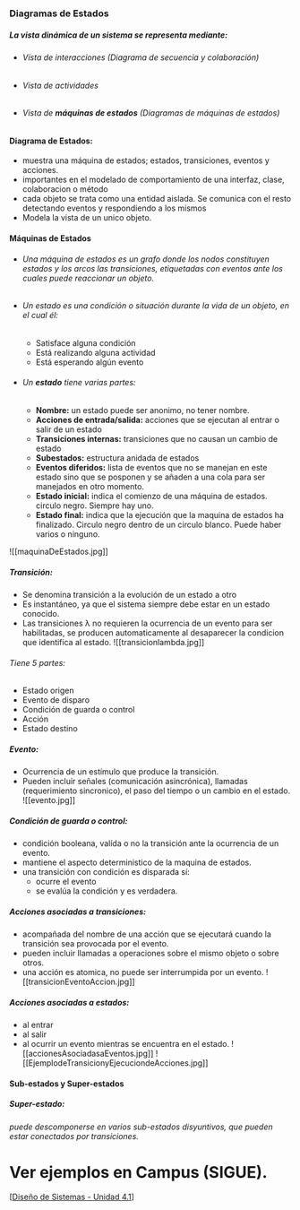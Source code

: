 ### Diagramas de Estados
##### La vista dinámica de un sistema se representa mediante:
- ###### Vista de interacciones (Diagrama de secuencia y colaboración)
- ###### Vista de actividades
- ###### Vista de **máquinas de estados** (Diagramas de máquinas de estados)
#### Diagrama de Estados:
- muestra una máquina de estados; estados, transiciones, eventos y acciones.
- importantes en el modelado de comportamiento de una interfaz, clase, colaboracion o método
- cada objeto se trata como una entidad aislada. Se comunica con el resto detectando eventos y respondiendo a los mismos
- Modela la vista de un unico objeto.
#### Máquinas de Estados
- ###### Una máquina de estados es un grafo donde los nodos constituyen estados y los arcos las transiciones, etiquetadas con eventos ante los cuales puede reaccionar un objeto.
- ###### Un estado es una condición o situación durante la vida de un objeto, en el cual él:
	- Satisface alguna condición
	- Está realizando alguna actividad
	- Está esperando algún evento
- ###### Un **estado** tiene varias partes:
	- **Nombre:** un estado puede ser anonimo, no tener nombre.
	- **Acciones de entrada/salida:** acciones que se ejecutan al entrar o salir de un estado
	- **Transiciones internas:** transiciones que no causan un cambio de estado
	- **Subestados:** estructura anidada de estados
	- **Eventos diferidos:** lista de eventos que no se manejan en este estado sino que se posponen y se añaden a una cola para ser manejados en otro momento.
	- **Estado inicial:** indica el comienzo de una máquina de estados. circulo negro. Siempre hay uno.
	- **Estado final:** indica que la ejecución que la maquina de estados ha finalizado. Circulo negro dentro de un circulo blanco. Puede haber varios o ninguno.

![[maquinaDeEstados.jpg]]
##### Transición:
- Se denomina transición a la evolución de un estado a otro
- Es instantáneo, ya que el sistema siempre debe estar en un estado conocido.
- Las transiciones λ  no requieren la ocurrencia de un evento para ser habilitadas, se producen automaticamente al desaparecer la condicion que identifica al estado.
![[transicionlambda.jpg]]
###### Tiene 5 partes:
- Estado origen
- Evento de disparo
- Condición de guarda o control
- Acción 
- Estado destino
##### Evento:
- Ocurrencia de un estímulo que produce la transición.
- Pueden incluir señales (comunicación asincrónica), llamadas (requerimiento sincronico), el paso del tiempo o un cambio en el estado.
![[evento.jpg]]
##### Condición de guarda o control:
- condición booleana, valída o no la transición ante la ocurrencia de un evento.
- mantiene el aspecto deterministico de la maquina de estados.
- una transición con condición es disparada sí:
	- ocurre el evento
	- se evalúa la condición y es verdadera.
##### Acciones asociadas a transiciones:
- acompañada del nombre de una acción que se ejecutará cuando la transición sea provocada por el evento.
- pueden incluir llamadas a operaciones sobre el mismo objeto o sobre otros.
- una acción es atomica, no puede ser interrumpida por un evento.
![[transicionEventoAccion.jpg]]
##### Acciones asociadas a estados:
- al entrar
- al salir
- al ocurrir un evento mientras se encuentra en el estado.
![[accionesAsociadasaEventos.jpg]]
![[EjemplodeTransicionyEjecuciondeAcciones.jpg]]
#### Sub-estados y Super-estados
##### Super-estado:
###### puede descomponerse en varios sub-estados disyuntivos, que pueden estar conectados por transiciones.

# Ver ejemplos en Campus (SIGUE).
[[Diseño de Sistemas - Unidad 4.1](https://campusvirtual.frsf.utn.edu.ar/pluginfile.php/815525/mod_resource/content/1/Disen%CC%83o%20de%20Sistemas%20-%20Unidad%204.2.pdf)]
